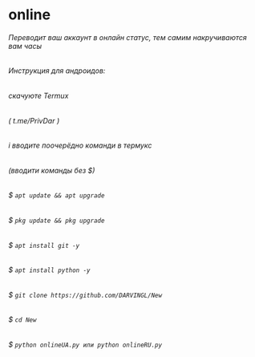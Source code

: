 # online
###### Переводит ваш аккаунт в онлайн статус, тем самим накручиваются вам часы 
###### Инструкция  для андроидов:
###### скачуюте Termux
###### ( t.me/PrivDar )
###### і вводите поочерёдно команди в термукс
###### (вводити команды без $)
###### $ ```apt update && apt upgrade```
###### $ ```pkg update && pkg upgrade```
###### $ ```apt install git -y```
###### $ ```apt install python -y```
###### $ ```git clone https://github.com/DARVINGL/New```
###### $ ```cd New```
###### $ ```python onlineUA.py или python onlineRU.py```
